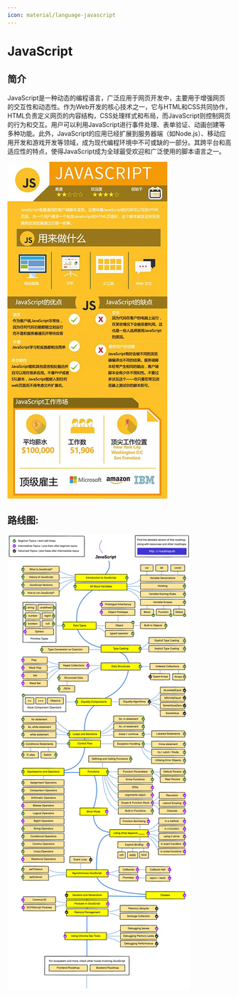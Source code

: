 ```yaml
---
icon: material/language-javascript
---
```


# JavaScript

## 简介

JavaScript是一种动态的编程语言，广泛应用于网页开发中，主要用于增强网页的交互性和动态性。作为Web开发的核心技术之一，它与HTML和CSS共同协作，HTML负责定义网页的内容结构，CSS处理样式和布局，而JavaScript则控制网页的行为和交互。用户可以利用JavaScript进行事件处理、表单验证、动画创建等多种功能。此外，JavaScript的应用已经扩展到服务器端（如Node.js）、移动应用开发和游戏开发等领域，成为现代编程环境中不可或缺的一部分。其跨平台和高适应性的特点，使得JavaScript成为全球最受欢迎和广泛使用的脚本语言之一。

![](../img/Language_jsInfo.jpg)

## 路线图:
![](../img/JavaScriptRoadmap.jpg)
